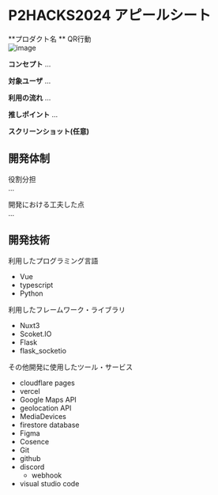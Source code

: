 # P2HACKS2024 アピールシート 

**プロダクト名 **
QR行動<br />
![image](https://github.com/user-attachments/assets/70df301d-e1a2-4efc-8db5-b295d51c8a7a)


**コンセプト**
...  

**対象ユーザ**
...  

**利用の流れ**
...  

**推しポイント**
...  

**スクリーンショット(任意)**  

## 開発体制  

役割分担  
...  

開発における工夫した点  
...  

## 開発技術 

利用したプログラミング言語  
- Vue
- typescript
- Python

利用したフレームワーク・ライブラリ  
- Nuxt3
- Scoket.IO
- Flask
- flask_socketio

その他開発に使用したツール・サービス
- cloudflare pages
- vercel
- Google Maps API
- geolocation API
- MediaDevices
- firestore database
- Figma
- Cosence
- Git
- github
- discord
  - webhook
- visual studio code
